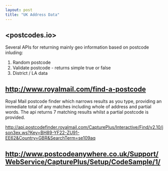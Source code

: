 ```yaml
---
layout: post
title: "UK Address Data"
---
```

## <postcodes.io>

Several APIs for returning mainly geo information based on postcode inluding:
1. Random postcode
2. Validate postcode - returns simple true or false
3. District / LA data

## <http://www.royalmail.com/find-a-postcode>

Royal Mail postcode finder which narrows results as you type, providing an immediate total of any matches including whole of address and partial words.
The api returns 7 matching results whilst a partial postcode is provided.

http://api.postcodefinder.royalmail.com/CapturePlus/Interactive/Find/v2.10/json3ex.ws?Key=BH89-YF22-ZU91-EE62&Country=GBR&SearchTerm=se109aq

## http://www.postcodeanywhere.co.uk/Support/WebService/CapturePlus/Setup/CodeSample/1/


